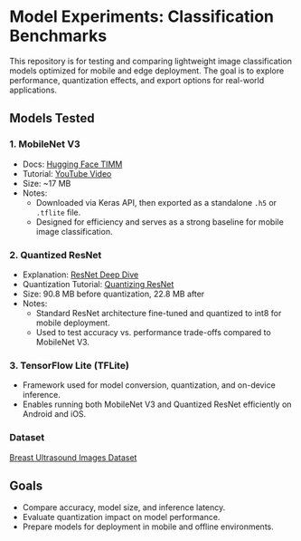 # Model Experiments: Classification Benchmarks

This repository is for testing and comparing lightweight image classification models optimized for mobile and edge deployment. The goal is to explore performance, quantization effects, and export options for real-world applications.

## Models Tested

### 1. MobileNet V3
- Docs: [Hugging Face TIMM](https://huggingface.co/docs/timm/en/models/mobilenet-v3)
- Tutorial: [YouTube Video](https://www.youtube.com/watch?v=5JAZiue-fzY)
- Size: ~17 MB
- Notes:
  - Downloaded via Keras API, then exported as a standalone `.h5` or `.tflite` file.
  - Designed for efficiency and serves as a strong baseline for mobile image classification.

### 2. Quantized ResNet
- Explanation: [ResNet Deep Dive](https://www.youtube.com/watch?v=Ky3R0gxFUbo)
- Quantization Tutorial: [Quantizing ResNet](https://www.youtube.com/watch?v=jNZ1rkIfwsM)
- Size: 90.8 MB before quantization, 22.8 MB after
- Notes:
  - Standard ResNet architecture fine-tuned and quantized to int8 for mobile deployment.
  - Used to test accuracy vs. performance trade-offs compared to MobileNet V3.

### 3. TensorFlow Lite (TFLite)
- Framework used for model conversion, quantization, and on-device inference.
- Enables running both MobileNet V3 and Quantized ResNet efficiently on Android and iOS.

### Dataset
[Breast Ultrasound Images Dataset](https://www.kaggle.com/datasets/aryashah2k/breast-ultrasound-images-dataset/data)

## Goals
- Compare accuracy, model size, and inference latency.
- Evaluate quantization impact on model performance.
- Prepare models for deployment in mobile and offline environments.
